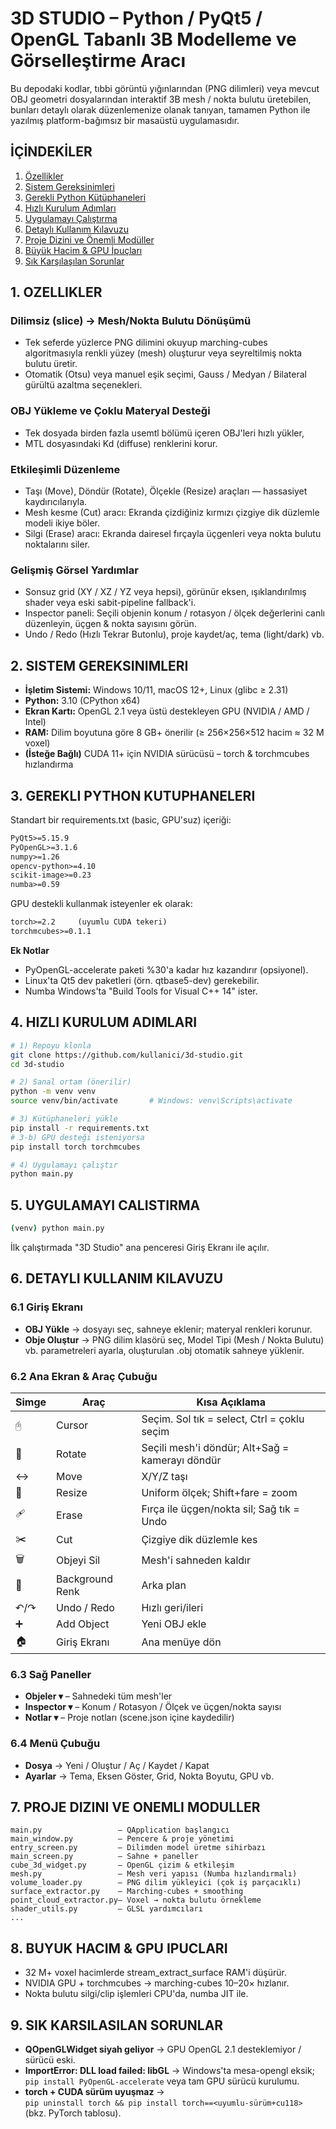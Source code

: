 # 3D STUDIO – Python / PyQt5 / OpenGL Tabanlı 3B Modelleme ve Görselleştirme Aracı

Bu depodaki kodlar, tıbbi görüntü yığınlarından (PNG dilimleri) veya mevcut OBJ geometri dosyalarından interaktif 3B mesh / nokta bulutu üretebilen, bunları detaylı olarak düzenlemenize olanak tanıyan, tamamen Python ile yazılmış platform-bağımsız bir masaüstü uygulamasıdır.

## İÇİNDEKİLER

1. [Özellikler](#1-ozellikler)
2. [Sistem Gereksinimleri](#2-sistem-gereksinimleri)
3. [Gerekli Python Kütüphaneleri](#3-gerekli-python-kutuphaneleri)
4. [Hızlı Kurulum Adımları](#4-hizli-kurulum-adimlari)
5. [Uygulamayı Çalıştırma](#5-uygulamayi-calistirma)
6. [Detaylı Kullanım Kılavuzu](#6-detayli-kullanim-kilavuzu)
7. [Proje Dizini ve Önemli Modüller](#7-proje-dizini-ve-onemli-moduller)
8. [Büyük Hacim & GPU İpuçları](#8-buyuk-hacim--gpu-ipuclari)
9. [Sık Karşılaşılan Sorunlar](#9-sik-karsilasilan-sorunlar)

## 1. OZELLIKLER

### Dilimsiz (slice) → Mesh/Nokta Bulutu Dönüşümü
- Tek seferde yüzlerce PNG dilimini okuyup marching-cubes algoritmasıyla renkli yüzey (mesh) oluşturur veya seyreltilmiş nokta bulutu üretir.
- Otomatik (Otsu) veya manuel eşik seçimi, Gauss / Medyan / Bilateral gürültü azaltma seçenekleri.

### OBJ Yükleme ve Çoklu Materyal Desteği
- Tek dosyada birden fazla usemtl bölümü içeren OBJ'leri hızlı yükler,
- MTL dosyasındaki Kd (diffuse) renklerini korur.

### Etkileşimli Düzenleme
- Taşı (Move), Döndür (Rotate), Ölçekle (Resize) araçları — hassasiyet kaydırıcılarıyla.
- Mesh kesme (Cut) aracı: Ekranda çizdiğiniz kırmızı çizgiye dik düzlemle modeli ikiye böler.
- Silgi (Erase) aracı: Ekranda dairesel fırçayla üçgenleri veya nokta bulutu noktalarını siler.

### Gelişmiş Görsel Yardımlar
- Sonsuz grid (XY / XZ / YZ veya hepsi), görünür eksen, ışıklandırılmış shader veya eski sabit-pipeline fallback'i.
- Inspector paneli: Seçili objenin konum / rotasyon / ölçek değerlerini canlı düzenleyin, üçgen & nokta sayısını görün.
- Undo / Redo (Hızlı Tekrar Butonlu), proje kaydet/aç, tema (light/dark) vb.

## 2. SISTEM GEREKSINIMLERI

- **İşletim Sistemi:** Windows 10/11, macOS 12+, Linux (glibc ≥ 2.31)
- **Python:** 3.10 (CPython x64)
- **Ekran Kartı:** OpenGL 2.1 veya üstü destekleyen GPU (NVIDIA / AMD / Intel)
- **RAM:** Dilim boyutuna göre 8 GB+ önerilir (≥ 256×256×512 hacim ≈ 32 M voxel)
- **(İsteğe Bağlı)** CUDA 11+ için NVIDIA sürücüsü – torch & torchmcubes hızlandırma

## 3. GEREKLI PYTHON KUTUPHANELERI

Standart bir requirements.txt (basic, GPU'suz) içeriği:

```txt
PyQt5>=5.15.9
PyOpenGL>=3.1.6
numpy>=1.26
opencv-python>=4.10
scikit-image>=0.23
numba>=0.59
```

GPU destekli kullanmak isteyenler ek olarak:

```txt
torch>=2.2     (uyumlu CUDA tekeri)
torchmcubes>=0.1.1
```

**Ek Notlar**
- PyOpenGL-accelerate paketi %30'a kadar hız kazandırır (opsiyonel).
- Linux'ta Qt5 dev paketleri (örn. qtbase5-dev) gerekebilir.
- Numba Windows'ta "Build Tools for Visual C++ 14" ister.

## 4. HIZLI KURULUM ADIMLARI

```bash
# 1) Repoyu klonla
git clone https://github.com/kullanici/3d-studio.git
cd 3d-studio

# 2) Sanal ortam (önerilir)
python -m venv venv
source venv/bin/activate       # Windows: venv\Scripts\activate

# 3) Kütüphaneleri yükle
pip install -r requirements.txt
# 3-b) GPU desteği isteniyorsa
pip install torch torchmcubes

# 4) Uygulamayı çalıştır
python main.py
```

## 5. UYGULAMAYI CALISTIRMA

```bash
(venv) python main.py
```

İlk çalıştırmada "3D Studio" ana penceresi Giriş Ekranı ile açılır.

## 6. DETAYLI KULLANIM KILAVUZU

### 6.1 Giriş Ekranı
- **OBJ Yükle** → dosyayı seç, sahneye eklenir; materyal renkleri korunur.
- **Obje Oluştur** → PNG dilim klasörü seç, Model Tipi (Mesh / Nokta Bulutu) vb. parametreleri ayarla, oluşturulan .obj otomatik sahneye yüklenir.

### 6.2 Ana Ekran & Araç Çubuğu

| Simge | Araç | Kısa Açıklama |
|-------|------|---------------|
| 🖰 | Cursor | Seçim. Sol tık = select, Ctrl = çoklu seçim |
| 🔄 | Rotate | Seçili mesh'i döndür; Alt+Sağ = kamerayı döndür |
| ↔️ | Move | X/Y/Z taşı |
| 📏 | Resize | Uniform ölçek; Shift+fare = zoom |
| 🩹 | Erase | Fırça ile üçgen/nokta sil; Sağ tık = Undo |
| ✂️ | Cut | Çizgiye dik düzlemle kes |
| 🗑️ | Objeyi Sil | Mesh'i sahneden kaldır |
| 🌈 | Background Renk | Arka plan |
| ↶/↷ | Undo / Redo | Hızlı geri/ileri |
| ➕ | Add Object | Yeni OBJ ekle |
| 🏠 | Giriş Ekranı | Ana menüye dön |

### 6.3 Sağ Paneller
- **Objeler ▾** – Sahnedeki tüm mesh'ler
- **Inspector ▾** – Konum / Rotasyon / Ölçek ve üçgen/nokta sayısı
- **Notlar ▾** – Proje notları (scene.json içine kaydedilir)

### 6.4 Menü Çubuğu
- **Dosya** → Yeni / Oluştur / Aç / Kaydet / Kapat
- **Ayarlar** → Tema, Eksen Göster, Grid, Nokta Boyutu, GPU vb.

## 7. PROJE DIZINI VE ONEMLI MODULLER

```
main.py                 – QApplication başlangıcı
main_window.py          – Pencere & proje yönetimi
entry_screen.py         – Dilimden model üretme sihirbazı
main_screen.py          – Sahne + paneller
cube_3d_widget.py       – OpenGL çizim & etkileşim
mesh.py                 – Mesh veri yapısı (Numba hızlandırmalı)
volume_loader.py        – PNG dilim yükleyici (çok iş parçacıklı)
surface_extractor.py    – Marching-cubes + smoothing
point_cloud_extractor.py– Voxel → nokta bulutu örnekleme
shader_utils.py         – GLSL yardımcıları
...
```

## 8. BUYUK HACIM & GPU IPUCLARI

- 32 M+ voxel hacimlerde stream_extract_surface RAM'i düşürür.
- NVIDIA GPU + torchmcubes → marching-cubes 10–20× hızlanır.
- Nokta bulutu silgi/clip işlemleri CPU'da, numba JIT ile.

## 9. SIK KARSILASILAN SORUNLAR

- **QOpenGLWidget siyah geliyor** → GPU OpenGL 2.1 desteklemiyor / sürücü eski.
- **ImportError: DLL load failed: libGL** → Windows'ta mesa-opengl eksik;  
  `pip install PyOpenGL-accelerate` veya tam GPU sürücü kurulumu.
- **torch + CUDA sürüm uyuşmaz** →  
  `pip uninstall torch && pip install torch==<uyumlu-sürüm+cu118>` (bkz. PyTorch tablosu). 